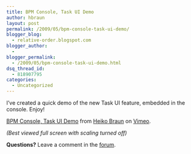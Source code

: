 ```yaml
---
title: BPM Console, Task UI Demo
author: hbraun
layout: post
permalink: /2009/05/bpm-console-task-ui-demo/
blogger_blog:
  - relative-order.blogspot.com
blogger_author:
  - 
blogger_permalink:
  - /2009/05/bpm-console-task-ui-demo.html
dsq_thread_id:
  - 818907795
categories:
  - Uncategorized
---
```

I&#8217;ve created a quick demo of the new Task UI feature, embedded in the console. Enjoy!

[BPM Console, Task UI Demo][1] from [Heiko Braun][2] on [Vimeo][3].

<span style="font-style:italic;">(Best viewed full screen with scaling turned off)</span>

<span style="font-weight:bold;">Questions?</span> Leave a comment in the [forum][4].

 [1]: http://vimeo.com/4643652
 [2]: http://vimeo.com/user1754977
 [3]: http://vimeo.com
 [4]: http://www.jboss.org/index.html?module=bb&#038;op=viewforum&#038;f=295